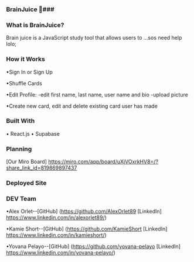 ### BrainJuice 🧠###

### What is BrainJuice? ###

Brain juice is a JavaScript study tool that allows users to ...sos need help  lolo;



### How it Works ###

•Sign In or Sign Up

•Shuffle Cards

•Edit Profile:
-edit first name, last name, user name and bio
-upload picture

•Create new card, edit and delete existing card user has made


### Built With ###

• React.js
• Supabase


### Planning ###
[Our Miro Board]
 https://miro.com/app/board/uXjVOxrkHV8=/?share_link_id=819869897437

### Deployed Site ###

### DEV Team ###

•Alex Orlet--[GitHub] (https://github.com/AlexOrlet89
[LinkedIn] https://www.linkedin.com/in/alexorlet89/)

•Kamie Short--[GitHub] (https://github.com/KamieShort
[LinkedIn] https://www.linkedin.com/in/kamieshort/)

•Yovana Pelayo--[GitHub] (https://github.com/yovana-pelayo
[LinkedIn] https://www.linkedin.com/in/yovana-pelayo/)



